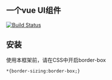## 一个vue UI组件

[![Build Status](https://travis-ci.org/linian1226/UI-demo.svg?branch=master)](https://travis-ci.org/linian1226/UI-demo)

## 安装

使用本框架前，请在CSS中开启border-box

```
*{border-sizing:border-box;}
```